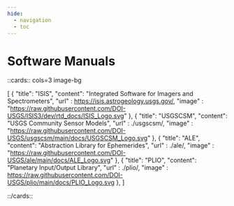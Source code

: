 ```yaml
---
hide:
  - navigation
  - toc
---
```



# Software Manuals

::cards:: cols=3 image-bg

[
  {
    "title": "ISIS",
    "content": "Integrated Software for Imagers and Spectrometers",
    "url" : https://isis.astrogeology.usgs.gov/,
    "image" : "https://raw.githubusercontent.com/DOI-USGS/ISIS3/dev/rtd_docs/ISIS_Logo.svg"
  }, 
  {
    "title": "USGSCSM",
    "content": "USGS Community Sensor Models",
    "url" : ./usgscsm/,
    "image" : "https://raw.githubusercontent.com/DOI-USGS/usgscsm/main/docs/USGSCSM_Logo.svg"
  },
  {
    "title": "ALE",
    "content": "Abstraction Library for Ephemerides",
    "url" : ./ale/,
    "image" : "https://raw.githubusercontent.com/DOI-USGS/ale/main/docs/ALE_Logo.svg"
  },
  {
    "title": "PLIO",
    "content": "Planetary Input/Output Library",
    "url" : ./plio/,
    "image" : https://raw.githubusercontent.com/DOI-USGS/plio/main/docs/PLIO_Logo.svg
  },
]

::/cards::

